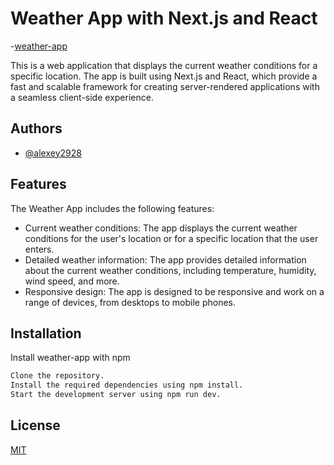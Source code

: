 
# Weather App with Next.js and React
-[weather-app](https://weather-app-nextjs-alexk.vercel.app)


This is a web application that displays the current weather conditions for a specific location. The app is built using Next.js and React, which provide a fast and scalable framework for creating server-rendered applications with a seamless client-side experience.


## Authors

- [@alexey2928](https://github.com/alexey2928)


## Features

The Weather App includes the following features:

- Current weather conditions: The app displays the current weather conditions for the user's location or for a specific location that the user enters.
- Detailed weather information: The app provides detailed information about the current weather conditions, including temperature, humidity, wind speed, and more.
- Responsive design: The app is designed to be responsive and work on a range of devices, from desktops to mobile phones.



## Installation

Install weather-app with npm

```bash
Clone the repository.
Install the required dependencies using npm install.
Start the development server using npm run dev.
```
    
## License

[MIT](https://choosealicense.com/licenses/mit/)

